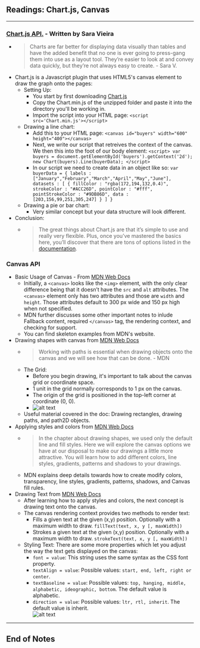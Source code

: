 ## Readings: Chart.js, Canvas
***
### [Chart.js API.](https://www.webdesignerdepot.com/2013/11/easily-create-stunning-animated-charts-with-chart-js/) - Written by Sara Vieira
- > Charts are far better for displaying data visually than tables and have the added benefit that no one is ever going to press-gang them into use as a layout tool. They’re easier to look at and convey data quickly, but they’re not always easy to create. - Sara V.
- Chart.js is a Javascript plugin that uses HTML5's canvas element to draw the graph onto the pages:
  * Setting Up:
    * You start by first downloading [Chart.js](https://github.com/nnnick/Chart.js)
    * Copy the Chart.min.js of the unzipped folder and paste it into the directory you'll be working in.
    * Import the script into your HTML page: `<script src='Chart.min.js'></script>`
  * Drawing a line chart:
    * Add this to your HTML page: `<canvas id="buyers" width="600" height="400"></canvas>`
    * Next, we write our script that retreives the context of the canvas. We then this into the foot of our body element: `<script>
    var buyers = document.getElementById('buyers').getContext('2d');
    new Chart(buyers).Line(buyerData);
</script>`
    * In our script we need to create data in an object like so: `var buyerData = {
	labels : ["January","February","March","April","May","June"],
	datasets : [
		{
			fillColor : "rgba(172,194,132,0.4)",
			strokeColor : "#ACC26D",
			pointColor : "#fff",
			pointStrokeColor : "#9DB86D",
			data : [203,156,99,251,305,247]
		}
	]
}`
  * Drawing a pie or bar chart:
    * Very similar concept but your data structure will look different.
- Conclusion: 
  * > The great things about Chart.js are that it’s simple to use and really very flexible. Plus, once you’ve mastered the basics here, you’ll discover that there are tons of options listed in the [documentation](http://www.chartjs.org/docs/).
  
### Canvas API
- Basic Usage of Canvas - From [MDN Web Docs](https://developer.mozilla.org/en-US/docs/Web/API/Canvas_API/Tutorial/Basic_usage)
  * Initially, a `<canvas>` looks like the `<img>` element, with the only clear difference being that it doesn’t have the `src` and `alt` attributes. The `<canvas>` element only has two attributes and those are `width` and `height`. Those attributes default to 300 px wide and 150 px high when not specified. 
  * MDN further discusses some other important notes to inlude Fallback content, required `</canvas>` tag, the rendering context, and checking for support.
  * You can find skeleton examples from MDN's website.
- Drawing shapes with canvas from [MDN Web Docs](https://developer.mozilla.org/en-US/docs/Web/API/Canvas_API/Tutorial/Drawing_shapes)
  * > Working with paths is essential when drawing objects onto the canvas and we will see how that can be done. - MDN
  * The Grid:
    * Before you begin drawing, it's important to talk about the canvas grid or coordinate space.
    * 1 unit in the grid normally corresponds to 1 px on the canvas.
    * The origin of the grid is positioned in the top-left corner at coordinate (0, 0).
    * ![alt text](https://developer.mozilla.org/en-US/docs/Web/API/Canvas_API/Tutorial/Drawing_shapes/canvas_default_grid.png)
  * Useful material covered in the doc: Drawing rectangles, drawing paths, and path2D objects.
- Applying styles and colors from [MDN Web Docs](https://developer.mozilla.org/en-US/docs/Web/API/Canvas_API/Tutorial/Applying_styles_and_colors)
  * > In the chapter about drawing shapes, we used only the default line and fill styles. Here we will explore the canvas options we have at our disposal to make our drawings a little more attractive. You will learn how to add different colors, line styles, gradients, patterns and shadows to your drawings.
  * MDN explains deep details towards how to create modify colors, transparency, line styles, gradients, patterns, shadows, and Canvas fill rules.
- Drawing Text from [MDN Web Docs](https://developer.mozilla.org/en-US/docs/Web/API/Canvas_API/Tutorial/Drawing_text)
  * After learning how to apply styles and colors, the next concept is drawing text onto the canvas.
  * The canvas rendering context provides two methods to render text:
    * Fills a given text at the given (x,y) position. Optionally with a maximum width to draw. `fillText(text, x, y [, maxWidth])`
    * Strokes a given text at the given (x,y) position. Optionally with a maximum width to draw. `strokeText(text, x, y [, maxWidth])`
  * Styling Text: There are some more properties which let you adjust the way the text gets displayed on the canvas:
    * `font = value`: This string uses the same syntax as the CSS font property. 
    * `textAlign = value`: Possible values: `start, end, left, right or center`.
    * `textBaseline = value`: Possible values: `top, hanging, middle, alphabetic, ideographic, bottom`. The default value is alphabetic.
    * `direction = value`: Possible values: `ltr, rtl, inherit`. The default value is inherit.  
![alt text](https://developer.mozilla.org/en-US/docs/Web/API/Canvas_API/Tutorial/Drawing_text/baselines.png)

***
## End of Notes
